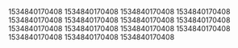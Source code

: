 1534840170408
1534840170408
1534840170408
1534840170408
1534840170408
1534840170408
1534840170408
1534840170408
1534840170408
1534840170408
1534840170408
1534840170408
1534840170408
1534840170408
1534840170408